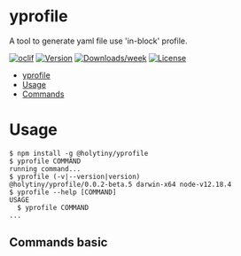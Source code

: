 # yprofile

A tool to generate yaml file use &#39;in-block&#39; profile.

[![oclif](https://img.shields.io/badge/cli-oclif-brightgreen.svg)](https://oclif.io)
[![Version](https://img.shields.io/npm/v/yprofile.svg)](https://www.npmjs.com/package/@holytiny/yprofile)
[![Downloads/week](https://img.shields.io/npm/dw/yprofile.svg)](https://www.npmjs.com/package/@holytiny/yprofile)
[![License](https://img.shields.io/npm/l/yprofile.svg)](https://github.com/holytiny/yaml-profile.git/blob/master/LICENSE)

<!-- toc -->
* [yprofile](#yprofile)
* [Usage](#usage)
* [Commands](#commands)
<!-- tocstop -->

# Usage

<!-- usage -->
```sh-session
$ npm install -g @holytiny/yprofile
$ yprofile COMMAND
running command...
$ yprofile (-v|--version|version)
@holytiny/yprofile/0.0.2-beta.5 darwin-x64 node-v12.18.4
$ yprofile --help [COMMAND]
USAGE
  $ yprofile COMMAND
...
```
<!-- usagestop -->

## Commands basic

<!-- commands -->

<!-- commandsstop -->
